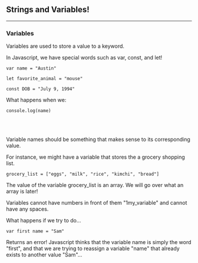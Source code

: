 ## Strings and Variables!
---

### Variables

Variables are used to store a value to a keyword.

In Javascript, we have special words such as var, const, and let!


```
var name = "Austin"

let favorite_animal = "mouse"

const DOB = "July 9, 1994"
```

What happens when we:

```
console.log(name)
```


<br>
<br>

Variable names should be something that makes sense to its corresponding value.

For instance, we might have a variable that stores the a grocery shopping list.

```
grocery_list = ["eggs", "milk", "rice", "kimchi", "bread"]
```

The value of the variable grocery_list is an array. We will go over what an array is
later!

Variables cannot have numbers in front of them "1my_variable" and cannot have
any spaces.

What happens if we try to do...
```
var first name = "Sam"
```

Returns an error! Javascript thinks that the variable name is simply the word "first",
and that we are trying to reassign a variable "name" that already exists to another value "Sam"...
